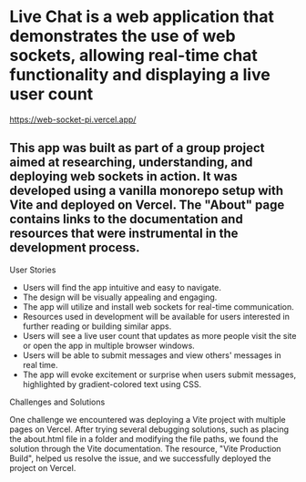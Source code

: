 # Live Chat is a web application that demonstrates the use of web sockets, allowing real-time chat functionality and displaying a live user count

https://web-socket-pi.vercel.app/

## This app was built as part of a group project aimed at researching, understanding, and deploying web sockets in action. It was developed using a vanilla monorepo setup with Vite and deployed on Vercel. The "About" page contains links to the documentation and resources that were instrumental in the development process.

User Stories 

- Users will find the app intuitive and easy to navigate.
- The design will be visually appealing and engaging.
- The app will utilize and install web sockets for real-time communication.
- Resources used in development will be available for users interested in further reading or building similar apps.
- Users will see a live user count that updates as more people visit the site or open the app in multiple browser windows.
- Users will be able to submit messages and view others' messages in real time.
- The app will evoke excitement or surprise when users submit messages, highlighted by gradient-colored text using CSS.

Challenges and Solutions 

One challenge we encountered was deploying a Vite project with multiple pages on Vercel. After trying several debugging solutions, such as placing the about.html file in a folder and modifying the file paths, we found the solution through the Vite documentation. The resource, "Vite Production Build", helped us resolve the issue, and we successfully deployed the project on Vercel.
